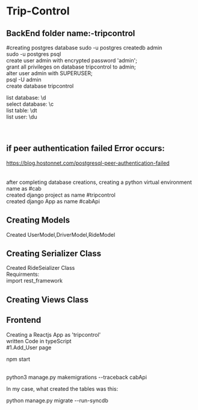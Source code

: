 # Trip-Control

## BackEnd folder name:-tripcontrol
#creating postgres database
sudo -u postgres createdb admin <br>
sudo -u postgres psql <br>
create user admin with encrypted password 'admin'; <br>
grant all privileges on database tripcontrol to admin; <br>
alter user admin with SUPERUSER; <br>
psql -U  admin <br>
create database tripcontrol <br>

list database:      \d <br>
select database:    \c <br>
list table:         \dt <br>
list user:          \du <br><br><br>



## if peer authentication failed Error occurs: <br>
https://blog.hostonnet.com/postgresql-peer-authentication-failed <br><br><br>
after completing database creations, creating a python virtual environment name as #cab <br>
created  django project as name #tripcontrol <br>
created django App as name #cabApi
##  Creating Models <br>
Created UserModel,DriverModel,RideModel <br>
## Creating Serializer Class <br>
Created RideSeializer Class <br>
Requirments:<br>
import rest_framework <br>
## Creating Views Class <br>




## Frontend <br>
Creating a Reactjs App as 'tripcontrol' <br>
written Code in typeScript <br>
#1.Add_User page 


npm start <br><br>

python3 manage.py makemigrations  --traceback cabApi<br>


In my case, what created the tables was this:<br>

python manage.py migrate --run-syncdb<br>



